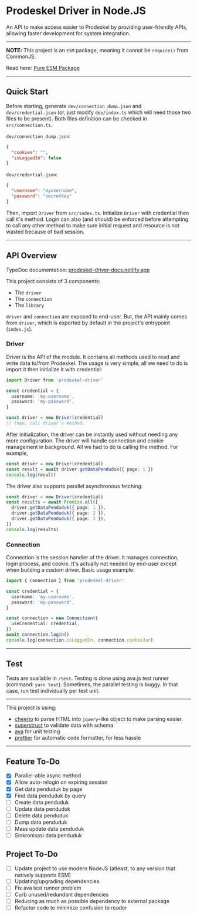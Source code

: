 # Prodeskel Driver in Node.JS

An API to make access easier to Prodeskel by providing user-friendly APIs, allowing faster development for system integration.

---

**NOTE:** This project is an `ESM` package, meaning it cannot be `require()` from CommonJS.

Read here: [Pure ESM Package](https://gist.github.com/sindresorhus/a39789f98801d908bbc7ff3ecc99d99c)

---

## Quick Start

Before starting, generate `dev/connection_dump.json` and `dev/credential.json`
(or, just modify `dev/index.ts` which will need those two files to be present).
Both files definition can be checked in `src/connection.ts`.

`dev/connection_dump.json`:

```json
{
  "cookies": "",
  "isLoggedIn": false
}
```

`dev/credential.json`:

```json
{
  "username": "myusername",
  "password": "secretKey"
}
```

Then, import `Driver` from `src/index.ts`. Initialize `Driver` with credential
then call it's method. Login can also (and should) be enforced before attempting
to call any other method to make sure initial request and resource is not wasted
because of bad session.

---

## API Overview

TypeDoc documentation: [prodeskel-driver-docs.netlify.app](https://prodeskel-driver-docs.netlify.app/)

This project consists of 3 components:

- The `driver`
- The `connection`
- The `library`

`driver` and `connection` are exposed to end-user. But, the API mainly comes from `driver`, which is exported by default in the project's entrypoint (`index.js`).

### Driver

Driver is the API of the module. It contains all methods used to read and write data to/from Prodeskel. The usage is very simple, all we need to do is import it then initialize it with credential:

```ts
import Driver from 'prodeskel-driver'

const credential = {
  username: 'my-username',
  password: 'my-password',
}

const driver = new Driver(credential)
// then, call driver's method.
```

After initialization, the driver can be instantly used without needing any more configuration. The driver will handle connection and cookie management in background. All we had to do is calling the method. For example,

```ts
const driver = new Driver(credential)
const result = await driver.getDataPenduduk({ page: 1 })
console.log(result)
```

The driver also supports parallel asynchronous fetching:

```ts
const driver = new Driver(credential)
const results = await Promise.all([
  driver.getDataPenduduk({ page: 1 }),
  driver.getDataPenduduk({ page: 2 }),
  driver.getDataPenduduk({ page: 3 }),
])
console.log(results)
```

### Connection

Connection is the session handler of the driver. It manages connection, login process, and cookie. It's actually not needed by end-user except when building a custom driver. Basic usage example:

```ts
import { Connection } from 'prodeskel-driver'

const credential = {
  username: 'my-username',
  password: 'my-password',
}

const connection = new Connection({
  useCredential: credential,
})
await connection.login()
console.log(connection.isLoggedIn, connection.cookieJar)
```

---

## Test

Tests are available in `/test`. Testing is done using ava.js test runner (command: `yarn test`). Sometimes, the parallel testing is buggy. In that case, run test individually per test unit.

---

This project is using:

- [cheerio](https://cheerio.js.org/) to parse HTML into `jquery`-like object to make parsing easier.
- [superstruct](https://github.com/ianstormtaylor/superstruct/) to validate data with schema
- [ava](https://github.com/avajs/ava) for unit testing
- [prettier](https://prettier.io/) for automatic code formatter, for less hassle

---

## Feature To-Do

- [x] Parallel-able async method
- [x] Allow auto-relogin on expiring session
- [x] Get data penduduk by page
- [x] Find data penduduk by query
- [ ] Create data penduduk
- [ ] Update data penduduk
- [ ] Delete data penduduk
- [ ] Dump data penduduk
- [ ] Mass update data penduduk
- [ ] Sinkronisasi data penduduk

## Project To-Do

- [ ] Update project to use modern NodeJS (atleast, to any version that natively supports ESM)
- [ ] Updating/upgrading dependencies
- [ ] Fix ava test runner problem
- [ ] Curb unused/redundant dependencies
- [ ] Reducing as much as possible dependency to external package
- [ ] Refactor code to minimize confusion to reader

